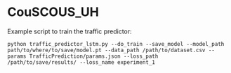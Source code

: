 # CouSCOUS_UH

Example script to train the traffic predictor:
```
python traffic_predictor_lstm.py --do_train --save_model --model_path path/to/where/to/save/model.pt --data_path /path/to/dataset.csv --params TrafficPrediction/params.json --loss_path /path/to/save/results/ --loss_name experiment_1
```
